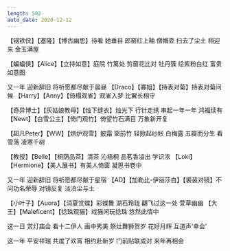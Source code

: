 ```yaml
---
length: 502
auto_date: 2020-12-12
---
```


【钢铁侠】【塞隆】【博古幽思】待看 她垂目
郎窑红上釉 僧帽壶
扫去了尘土 相迎来 金玉满屋

【蝙蝠侠】【Alice】【立持如意】庭院 竹篱处
剪窗花比对 牡丹簇
绘紫粉白红 富贵如意图

又一年 迎新辞旧
将祈愿都尽献于晨昼
【Draco】【寡姐】【持表对菊】持表对菊问候
【Harry】【Anny】【倚榻观雀】观雀入梦 比翼长相守

【奇异博士】【灰姑娘教母】【烛下缝衣】烛光下 行针走绣
串起一年一年 鸿福续有
【Newt】【白雪公主】【倚门观竹】倚望竹石满目
万象新开复

【超凡Peter】【WW】【烘炉观雪】披霜 窗前竹
轻掀起纱帐 白梅露
五瓣而分生 看雪落 凌寒千树

【教授】【Belle】【桐荫品茶】清茶 沁梧桐
品茗香溢出 学识浓
【Loki】【Hermione】【美人展书】有美人倚窗 凝思书卷中

又一年 迎新辞旧
将祈愿都尽献于星宿
【AD】【加勒比-伊丽莎白】【裘装对镜】不问功名荣辱
对镜反复 淡泊尘与土

【小叶子】【Auora】【消夏赏蝶】彩蝶舞 湖石玲珑
翩飞过这一处 萱草幽幽
【大王】【Maleficent】【捻珠观猫】戏猫闲玩捻珠
悠然此情中

这一日 赏灯庙会
看十二伊人 画中秀美
祭灶舞狮贺岁
花好月辉 互道声‘幸会’

这一年 平安祥瑞
共度了欢宵 相约赴新岁
门前贴联成对
来年再相会
